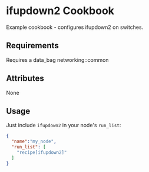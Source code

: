 ifupdown2 Cookbook
==================
Example cookbook - configures ifupdown2 on switches.

Requirements
------------
Requires a data_bag networking::common

Attributes
----------
None

Usage
-----
Just include `ifupdown2` in your node's `run_list`:

```json
{
  "name":"my_node",
  "run_list": [
    "recipe[ifupdown2]"
  ]
}
```
